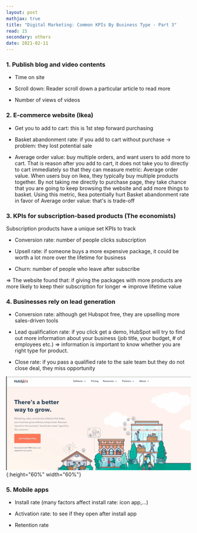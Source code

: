 ```yaml
---
layout: post
mathjax: true
title: "Digital Marketing: Common KPIs By Business Type - Part 3"
read: 15
secondary: others
date: 2021-02-11
---
```


### 1. Publish blog and video contents

- Time on site
  
- Scroll down: Reader scroll down a particular article to read more
  
- Number of views of videos

### 2. E-commerce website (Ikea)

- Get you to add to cart: this is 1st step forward purchasing
  
- Basket abandonment rate: if you add to cart without purchase -> problem: they lost potential sale
  
- Average order value: buy multiple orders, and want users to add more to cart. That is reason after you add to cart, it does not take you to directly to cart immediately so that they can measure metric: Average order value. When users buy on Ikea, they typically buy multiple products together. By not taking me directly to purchase page, they take chance that you are going to keep browsing the website and add more things to basket. Using this metric, Ikea potentially hurt Basket abandonment rate in favor of Average order value: that's is trade-off

### 3. KPIs for subscription-based products (The economists)

Subscription products have a unique set KPIs to track

- Conversion rate: number of people clicks subscription
	
- Upsell rate: if someone buys a more expensive package, it could be worth a lot more over the lifetime for business
	
- Churn: number of people who leave after subscribe 
  
=> The website found that: if giving the packages with more products are more likely to keep their subscription for longer => improve lifetime value 
	
### 4. Businesses rely on lead generation 

- Conversion rate: although get Hubspot free, they are upselling more sales-driven tools 
  
- Lead qualification rate: if you click get a demo, HubSpot will try to find out more information about your business (job title, your budget, # of employees etc.) => information is important to know whether you are right type for product. 
  
- Close rate: if you pass a qualified rate to the sale team but they do not close deal, they miss opportunity

![](/sources/digitalMarketingP3-1.png){:height="60%" width="60%"}
	
### 5. Mobile apps

- Install rate (many factors affect install rate: icon app,…)

- Activation rate: to see if they open after install app 

- Retention rate
